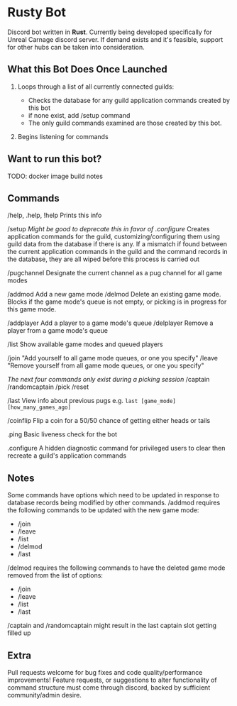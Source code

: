 # Rusty Bot

Discord bot written in **Rust**. Currently being developed specifically for Unreal Carnage discord server. If demand exists and it's feasible, support for other hubs can be taken into consideration.

## What this Bot Does Once Launched

1. Loops through a list of all currently connected guilds:
   - Checks the database for any guild application commands created by this bot
   - if none exist, add /setup command
   - The only guild commands examined are those created by this bot.
  
2. Begins listening for commands


## Want to run this bot?

TODO: docker image build notes

## Commands

/help, .help, !help
Prints this info

/setup *Might be good to deprecate this in favor of .configure*
Creates application commands for the guild, customizing/configuring them using guild data from the database if there is any. If a mismatch if found between the current application commands in the guild and the command records in the database, they are all wiped before this process is carried out

/pugchannel
Designate the current channel as a pug channel for all game modes

/addmod
Add a new game mode
/delmod
Delete an existing game mode. Blocks if the game mode's queue is not empty, or picking is in progress for this game mode.

/addplayer
Add a player to a game mode's queue
/delplayer
Remove a player from a game mode's queue

/list
Show available game modes and queued players

/join
"Add yourself to all game mode queues, or one you specify"
/leave
"Remove yourself from all game mode queues, or one you specify"

*The next four commands only exist during a picking session*
/captain
/randomcaptain
/pick
/reset

/last
View info about previous pugs
e.g. `last [game_mode] [how_many_games_ago]`

/coinflip
Flip a coin for a 50/50 chance of getting either heads or tails

.ping
Basic liveness check for the bot

.configure
A hidden diagnostic command for privileged users to clear then recreate a guild's application commands


## Notes

Some commands have options which need to be updated in response to database records being modified by other commands.
/addmod requires the following commands to be updated with the new game mode:
- /join
- /leave
- /list
- /delmod
- /last

/delmod requires the following commands to have the deleted game mode removed from the list of options:
- /join
- /leave
- /list
- /last

/captain and /randomcaptain might result in the last captain slot getting filled up 


## Extra

Pull requests welcome for bug fixes and code quality/performance improvements!
Feature requests, or suggestions to alter functionality of command structure must come through discord, backed by sufficient community/admin desire.